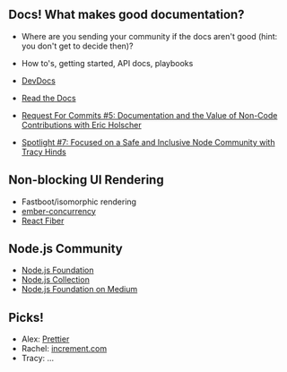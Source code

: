 ## Docs! What makes good documentation?

- Where are you sending your community if the docs aren't good (hint: you don't get to decide then)?
- How to's, getting started, API docs, playbooks

- [DevDocs ](http://devdocs.io/)
- [Read the Docs](https://readthedocs.org/)
- [Request For Commits #5: Documentation and the Value of Non-Code Contributions with Eric Holscher](https://changelog.com/rfc/5)
- [Spotlight #7: Focused on a Safe and Inclusive Node Community with Tracy Hinds](https://changelog.com/spotlight/7)

## Non-blocking UI Rendering

- Fastboot/isomorphic rendering
- [ember-concurrency](https://ember-concurrency.com/)
- [React Fiber](https://techcrunch.com/2017/04/18/facebook-announces-react-fiber-a-rewrite-of-its-react-framework/)

## Node.js Community

- [Node.js Foundation](https://nodejs.org/en/foundation/)
- [Node.js Collection](https://medium.com/the-node-js-collection)
- [Node.js Foundation on Medium](https://medium.com/@nodejs)

## Picks!

- Alex: [Prettier](https://github.com/prettier)
- Rachel: [increment.com](https://increment.com/)
- Tracy: ...